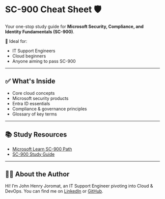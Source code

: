 # SC-900 Cheat Sheet 🛡️

Your one-stop study guide for **Microsoft Security, Compliance, and Identity Fundamentals (SC-900)**. 

🚀 Ideal for:
- IT Support Engineers
- Cloud beginners
- Anyone aiming to pass SC-900

---

## ✅ What's Inside

- Core cloud concepts
- Microsoft security products
- Entra ID essentials
- Compliance & governance principles
- Glossary of key terms

---

## 📚 Study Resources

- [Microsoft Learn SC-900 Path](https://learn.microsoft.com/en-us/certifications/exams/sc-900/)
- [SC-900 Study Guide](https://learn.microsoft.com/en-us/credentials/certifications/resources/study-guides/sc-900)


---

## 👨‍💻 About the Author

Hi! I’m John Henry Joromat, an IT Support Engineer pivoting into Cloud & DevOps. You can find me on [LinkedIn](https://www.linkedin.com/in/john-henry-joromat/) or [GitHub](https://github.com/john-henry-joromat).
